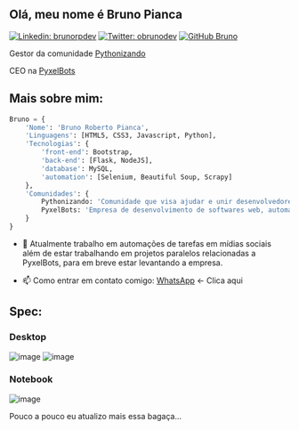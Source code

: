 ## Olá, meu nome é Bruno Pianca

[![Linkedin: brunorpdev](https://img.shields.io/badge/-brunorpdev-blue?style=flat-square&logo=Linkedin&logoColor=white&link=https://www.linkedin.com/in/brunorpdev/)](https://www.linkedin.com/in/brunorpdev/)
[![Twitter: obrunodev](https://img.shields.io/twitter/follow/obrunodev?style=social)](https://twitter.com/obrunodev)
[![GitHub Bruno](https://img.shields.io/github/followers/obrunodev?label=follow&style=social)](https://github.com/obrunodev)

Gestor da comunidade [Pythonizando](https://instagram.com/pythonizando)

CEO na [PyxelBots](https://github.com/pyxelbots)

## Mais sobre mim:

```python
Bruno = {
    'Nome': 'Bruno Roberto Pianca',
    'Linguagens': [HTML5, CSS3, Javascript, Python],
    'Tecnologias': {
        'front-end': Bootstrap,
        'back-end': [Flask, NodeJS],
        'database': MySQL,
        'automation': [Selenium, Beautiful Soup, Scrapy]
    },
    'Comunidades': {
        Pythonizando: 'Comunidade que visa ajudar e unir desenvolvedores no Brasil e no mundo em busca de networking e compartilhar conhecimento.',
        PyxelBots: 'Empresa de desenvolvimento de softwares web, automações e BOTs.'
    }
}
```

- 🔭 Atualmente trabalho em automações de tarefas em mídias sociais além de estar trabalhando em projetos paralelos relacionadas a PyxelBots, para em breve estar levantando a empresa.

- 📫 Como entrar em contato comigo: 
[WhatsApp](https://whats.link/obrunozap) <- Clica aqui

## Spec:
### Desktop
![image](https://img.shields.io/badge/AMD-Radeon_RX_580-ED1C24?style=for-the-badge&logo=amd&logoColor=white)
![image](https://img.shields.io/badge/AMD-Ryzen_5_2600-ED1C24?style=for-the-badge&logo=amd&logoColor=white)

### Notebook
![image](https://img.shields.io/badge/Windows-HP_246_G6-0078D6?style=for-the-badge&logo=windows&logoColor=white)

Pouco a pouco eu atualizo mais essa bagaça...
